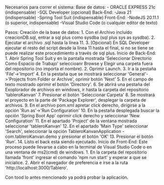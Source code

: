 Necesarios para correr el sistema:
Base de datos:
	- ORACLE EXPRESS 21c (indispensable)
	-SQL Developer (opcional)
Back-End:
	-Java 21 (indispensable)
	-Spring Tool Suit (indispensable)
Front-End:
	-NodeJS 20.11.1 (o superior, indispensable)
	-Visual Studio Code (o cualquier editor de texto)

Pasos:
Creación de la base de datos:
	1. Con el Archivo incluido creacionDB.sql, entrar a sql plus como sysdba (sql plus sys as sysdba).
	2. Ejecutar el archivo .sql hasta la línea 11.
	3. (Opcional) En SQL Developer ejecutar el resto del script desde la línea 11 hasta el final, si no se tiene se puede 
	realizar este procedimiento a través de sql plus.
Inicio de Back-End:
	1. Abrir Spring Tool Suit y en la pantalla mostrada 'Seleccionar Directorio Como Espacio de Trabajo' seleccioanr 
	Browse y Elegir una carpeta fuera del repositorio (no importa el nombre).
	2. Oprimir Launch.
	3. Ir a la pestaña 'File'->'Import'
	4. En la pestaña que se mostrará seleccionar 'General'->'Projects from Folder or Archive', oprimir botón 'Next'
	5. En el campo de texto mostrado oprimir el botón 'Directory'.
	6. Se abrirá una pestaña del Exoplorador de archivos en windows, ir hasta la carpeta del repositorio 'tableroKanvan'
	7. Presionar el botón 'Seleccionar Carpeta'
	8. Se mostrará el proyecto en la parte de 'Package Explorer', desplegar la carpeta de archivos.
	9. En el archivo pom.xml apretar click derecho, dirigirse a la opción 'Run as'->'Run Configuration'
	10. En la pestaña desplegada buscar la opción 'Spring Boot App' oprimir click derecho y seleccionar 'New Configuration'
	11. En el apartado 'Project' de la ventana mostrada seleccionar 'tableroKanvan'
	12. En el apartado 'Main Type' seleccionar 'Search', seleccionar la opción 
	TableroKanvanApplication - com.tableroKanvan.demo y presionar el botón 'OK'
	13. Presionar el botón 'Run'.
	14. Listo el back esta siendo ejecutado.
Inicio de Front-End:
Este proceso puede llevarse a cabo en la terminal de Visual Studio Code o en una ventana de ms2(cmd) de windows.
	1. En la carpeta del repositorio llamada 'front' ingresar el comando 'npm run start' y esperar a que se inicialice.
	2. Abrir el navegador de preferencia e irse a la ruta 'http://localhost:3000/Tablero'.

Con tood lo antes mencionado ya podrá probar la aplicación.